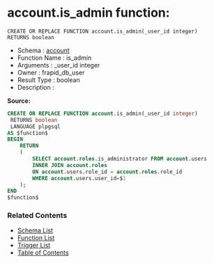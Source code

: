 # account.is_admin function:

```plpgsql
CREATE OR REPLACE FUNCTION account.is_admin(_user_id integer)
RETURNS boolean
```
* Schema : [account](../../schemas/account.md)
* Function Name : is_admin
* Arguments : _user_id integer
* Owner : frapid_db_user
* Result Type : boolean
* Description : 


**Source:**
```sql
CREATE OR REPLACE FUNCTION account.is_admin(_user_id integer)
 RETURNS boolean
 LANGUAGE plpgsql
AS $function$
BEGIN
    RETURN
    (
        SELECT account.roles.is_administrator FROM account.users
        INNER JOIN account.roles
        ON account.users.role_id = account.roles.role_id
        WHERE account.users.user_id=$1
    );
END
$function$

```

### Related Contents
* [Schema List](../../schemas.md)
* [Function List](../../functions.md)
* [Trigger List](../../triggers.md)
* [Table of Contents](../../README.md)


